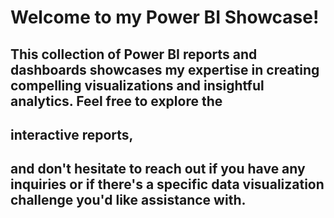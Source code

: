 # Welcome to my Power BI Showcase! 
## This collection of Power BI reports and dashboards showcases my expertise in creating compelling visualizations and insightful analytics. Feel free to explore the
## interactive reports, 
## and don't hesitate to reach out if you have any inquiries or if there's a specific data visualization challenge you'd like assistance with.
